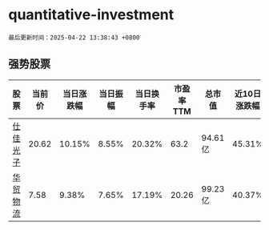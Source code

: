 # quantitative-investment

`最后更新时间：2025-04-22 13:38:43 +0800`

## 强势股票

|股票|当前价|当日涨跌幅|当日振幅|当日换手率|市盈率TTM|总市值|近10日涨跌幅|
|----|----|----|----|----|----|----|----|
|[仕佳光子](https://xueqiu.com/S/SH688313)|20.62|10.15%|8.55%|20.32%|63.2|94.61亿|45.31%|
|[华贸物流](https://xueqiu.com/S/SH603128)|7.58|9.38%|7.65%|17.19%|20.26|99.23亿|40.37%|
